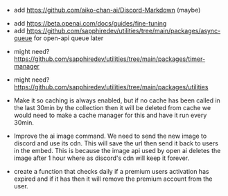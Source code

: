 <!-- - Add command ratelimits using https://github.com/sapphiredev/utilities/tree/main/packages/ratelimits. [Global, Guild, User] -->
- add https://github.com/aiko-chan-ai/Discord-Markdown (maybe)
<!-- - add https://beta.openai.com/docs/guides/images/usage -->
- add https://beta.openai.com/docs/guides/fine-tuning
- add https://github.com/sapphiredev/utilities/tree/main/packages/async-queue for open-api queue later
<!-- - might need? https://github.com/sapphiredev/utilities/tree/main/packages/fetch -->
- might need? https://github.com/sapphiredev/utilities/tree/main/packages/timer-manager
- might need? https://github.com/sapphiredev/utilities/tree/main/packages/utilities 

- Make it so caching is always enabled, but if no cache has been called in the last 30min by the collection then it will be deleted from cache we would need to make a cache manager for this and have it run every 30min. 

- Improve the ai image command. We need to send the new image to discord and use its cdn. This will save the url then send it back to users in the embed. This is because the image api used by open ai deletes the image after 1 hour where as discord's cdn will keep it forever.

- create a function that checks daily if a premium users activation has expired and if it has then it will remove the premium account from the user.